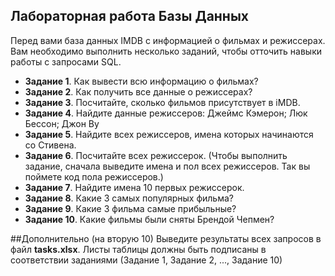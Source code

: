 ## Лабораторная работа Базы Данных
Перед вами база данных IMDB с информацией о фильмах и режиссерах.
Вам необходимо выполнить несколько заданий, чтобы отточить навыки
работы с запросами SQL.

* **Задание 1**. Как вывести всю информацию о фильмах?
* **Задание 2**. Как получить все данные о режиссерах?
* **Задание 3**. Посчитайте, сколько фильмов присутствует в iMDB.
* **Задание 4**. Найдите данные режиссеров: Джеймс Кэмерон; Люк Бессон; Джон Ву
* **Задание 5**. Найдите всех режиссеров, имена которых начинаются со Стивена.
* **Задание 6**. Посчитайте всех режиссерок. (Чтобы выполнить задание, сначала выведите имена и пол всех режиссеров. Так вы поймете код пола режиссеров.)
* **Задание 7**. Найдите имена 10 первых режиссерок.
* **Задание 8**. Какие 3 самых популярных фильма?
* **Задание 9**. Какие 3 фильма самые прибыльные?
* **Задание 10**. Какие фильмы были сняты Брендой Чепмен?

##Дополнительно (на вторую 10)
Выведите результаты всех запросов в файл **tasks.xlsx**. Листы таблицы должны быть подписаны в соответствии заданиями (Задание 1, Задание 2, ..., Задание 10)